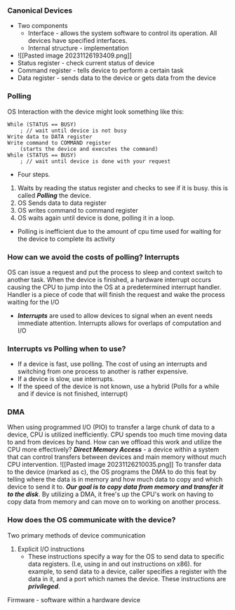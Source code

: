 
### Canonical Devices
- Two components
	- Interface - allows the system software to control its operation. All devices have specified interfaces.
	- Internal structure - implementation 
- ![[Pasted image 20231126193409.png]]
- Status register - check current status of device
- Command register - tells device to perform a certain task
- Data register - sends data to the device or gets data from the device 

### Polling
OS Interaction with the device might look something like this:
```
While (STATUS == BUSY)
	; // wait until device is not busy 
Write data to DATA register
Write command to COMMAND register 
	(starts the device and executes the command) 
While (STATUS == BUSY) 
	; // wait until device is done with your request
```
- Four steps. 
1. Waits by reading the status register and checks to see if it is busy. this is called ***Polling*** the device. 
2. OS Sends data to data register
3. OS writes command to command register
4. OS waits again until device is done, polling it in a loop.
- Polling is inefficient due to the amount of cpu time used for waiting for the device to complete its activity


### How can we avoid the costs of polling? Interrupts
OS can issue a request and put the process to sleep and context switch to another task. When the device is finished, a hardware interrupt occurs causing the CPU to jump into the OS at a predetermined interrupt handler. 
	Handler is a piece of code that will finish the request and wake the process waiting for the I/O
- ***Interrupts*** are used to allow devices to signal when an event needs immediate attention. Interrupts allows for overlaps of computation and I/O

### Interrupts vs Polling when to use?
- If a device is fast, use polling. The cost of using an interrupts and switching from one process to another is rather expensive.
- If a device is slow, use interrupts. 
- If the speed of the device is not known, use a hybrid (Polls for a while and if device is not finished, interrupt)

### DMA 
When using programmed I/O (PIO) to transfer a large chunk of data to a device, CPU is utilized inefficiently. CPU spends too much time moving data to and from devices by hand. How can we offload this work and utilize the CPU more effectively?
***Direct Memory Access*** - a device within a system that can control transfers between devices and main memory without much CPU intervention. 
![[Pasted image 20231126210035.png]]
To transfer data to the device (marked as c), the OS programs the DMA to do this feat by telling where the data is in memory and how much data to copy and which device to send it to. 
***Our goal is to copy data from memory and transfer it to the disk***. By utilizing a DMA, it free's up the CPU's work on having to copy data from memory and can move on to working on another process. 


### How does the OS communicate with the device?
Two primary methods of device communication
1. Explicit I/O instructions 
	- These instructions specify a way for the OS to send data to specific data registers. (I.e, using in and out instructions on x86). for example, to send data to a device, caller specifies a register with the data in it, and a port which names the device. These instructions are ***privileged***.



Firmware - software within a hardware device 